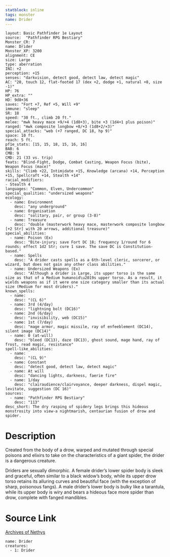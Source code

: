 ```yaml
---
statblock: inline
tags: monster
name: Drider
---
```

```statblock
layout: Basic Pathfinder 1e Layout
source:  "Pathfinder RPG Bestiary"
Monster_CR: 7
name: Drider
Monster_XP: 3200
alignment: CE
size: Large
type: aberration
INI: +2
perception: +15
senses: "darkvision, detect good, detect law, detect magic"
AC: "20, touch 12, flat-footed 17 (dex +2, dodge +1, natural +8, size -1)"
HP: 76
HP_extra: ""
HD: 9d8+36
saves: "Fort +7, Ref +5, Will +9"
immune: "sleep"
SR: 18
speed: "30 ft., climb 20 ft."
melee: "mwk heavy mace +9/+4 (1d8+3), bite +3 (1d4+1 plus poison)"
ranged: "mwk composite longbow +8/+3 (1d8+2/×3)"
special_attacks: "web (+7 ranged, DC 18, hp 9)"
space: 10 ft.
reach: 5 ft.
pf1e_stats: [15, 15, 18, 15, 16, 16]
BAB: 6
CMB: 9
CMD: 21 (33 vs. trip)
feats: "Blind-Fight, Dodge, Combat Casting, Weapon Focus (bite), Weapon Focus (mace)"
skills: "Climb +22, Intimidate +15, Knowledge (arcana) +14, Perception +15, Spellcraft +14, Stealth +14"
racial_modifiers:
- Stealth 4
languages: "Common, Elven, Undercommon"
special_qualities: "undersized weapons"
ecology:
  - name: Environment
    desc: "any underground"
  - name: Organisation
    desc: "solitary, pair, or group (3-8)"
  - name: Treasure
    desc: "double (masterwork heavy mace, masterwork composite longbow [+2 Str] with 20 arrows, additional treasure)"
special_abilities:
  - name: Poison (Ex)
    desc: "Bite-injury; save Fort DC 18; frequency 1/round for 6 rounds; effect 1d2 Str; cure 1 save. The save DC is Constitution-based."
  - name: Spells
    desc: "A drider casts spells as a 6th-level cleric, sorcerer, or wizard, but does not gain any other class abilities."
  - name: Undersized Weapons (Ex)
    desc: "Although a drider is Large, its upper torso is the same size as that of a Medium humanoid\u2019s upper torso. As a result, it wields weapons as if it were one size category smaller than its actual size (Medium for most driders)."
known_spells:
  - name:
    desc: "(CL 6)"
  - name: 3rd (4/day)
    desc: "lightning bolt (DC16)"
  - name: 2nd (6/day)
    desc: "invisibility, web (DC15)"
  - name: 1st (7/day)
    desc: "mage armor, magic missile, ray of enfeeblement (DC14), silent image (DC14)"
  - name: 0 (at-will)
    desc: "bleed (DC13), daze (DC13), ghost sound, mage hand, ray of frost, read magic, resistance"
spell-like_abilities:
  - name:
    desc: "(CL 9)"
  - name: Constant
    desc: "detect good, detect law, detect magic"
  - name: At will
    desc: "dancing lights, darkness, faerie fire"
  - name: 1/day
    desc: "clairaudience/clairvoyance, deeper darkness, dispel magic, levitate, suggestion (DC 16)"
sources:
  - name: "Pathfinder RPG Bestiary"
    desc: "113"
desc_short: The dry rasping of spidery legs brings this hideous monstrosity into view-a nightmarish, centaurian fusion of drow and spider.
```
# Description
Created from the body of a drow, warped and mutated through special poisons and elixirs to take on the characteristics of a giant spider, the drider is a dangerous creature.

Driders are sexually dimorphic. A female drider’s lower spider body is sleek and graceful, often similar to a black widow’s body, while its upper drow torso retains its alluring curves and beautiful face (with the exception of sharp, poisonous fangs). A male drider’s lower body is bulky like a tarantula, while its upper body is wiry and bears a hideous face more spider than drow, complete with fanged mandibles.
# Source Link
[Archives of Nethys](https://aonprd.com/MonsterDisplay.aspx?ItemName=Drider)
```encounter-table
name: Drider
creatures:
  - 1: Drider
```
